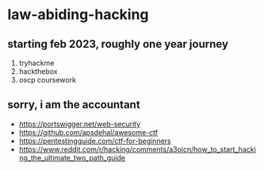 # law-abiding-hacking
## starting feb 2023, roughly one year journey
1. tryhackme
2. hackthebox
3. oscp coursework
## sorry, i am the accountant
- https://portswigger.net/web-security
- https://github.com/apsdehal/awesome-ctf
- https://pentestingguide.com/ctf-for-beginners
- https://www.reddit.com/r/hacking/comments/a3oicn/how_to_start_hacking_the_ultimate_two_path_guide
